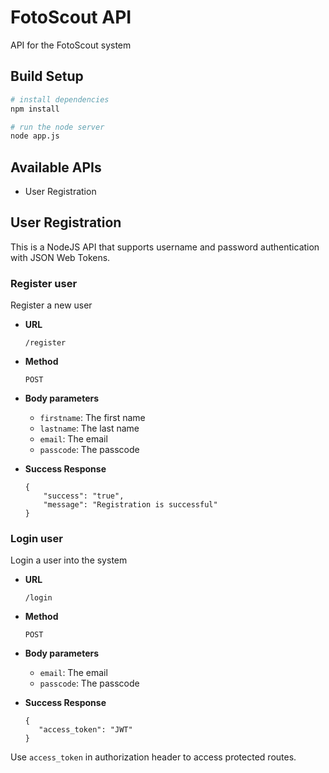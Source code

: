 # FotoScout API
API for the FotoScout system

## Build Setup

``` bash
# install dependencies
npm install

# run the node server
node app.js
```

## Available APIs

 - User Registration

## User Registration

This is a NodeJS API that supports username and password authentication with JSON Web Tokens.

### Register user
Register a new user

- **URL**
    
    `/register`

- **Method**

    `POST`
    
- **Body parameters**

    - `firstname`: The first name
    - `lastname`: The last name
    - `email`: The email
    - `passcode`: The passcode

- **Success Response**
        
      {
          "success": "true",  
          "message": "Registration is successful"      
      }

### Login user
Login a user into the system

- **URL**
    
    `/login`

- **Method**

    `POST`
    
- **Body parameters**

    - `email`: The email
    - `passcode`: The passcode

- **Success Response**

      {
         "access_token": "JWT"    
      }

Use `access_token` in authorization header to access protected routes.
